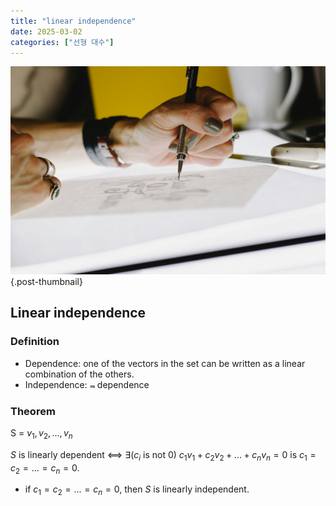 ```yaml
---
title: "linear independence"
date: 2025-03-02
categories: ["선형 대수"]
---
```


![](/img/human-thumb.jpg){.post-thumbnail}

## Linear independence

### Definition

- Dependence: one of the vectors in the set can be written as a linear combination of the others.
- Independence: ⫬ dependence

### Theorem

S = ${v_1, v_2, ..., v_n}$

$S$ is linearly dependent ⟺  ∃($c_i$ is not 0) $c_1v_1 + c_2v_2 + ... + c_nv_n = 0$ is $c_1 = c_2 = ... = c_n = 0$.

- if $c_1 = c_2 = ... = c_n = 0$, then $S$ is linearly independent.
